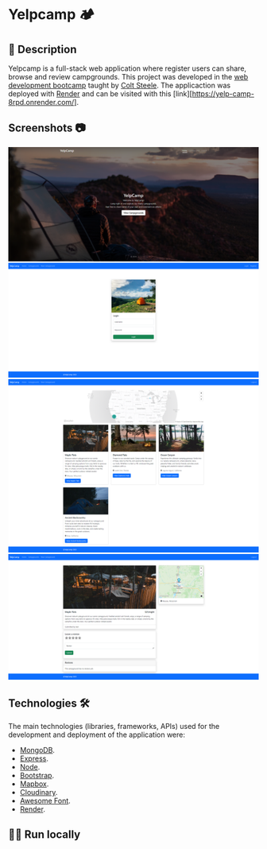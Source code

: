



# Yelpcamp 🏕

## 📖 Description

 Yelpcamp is a full-stack web application where register users can share, browse and review campgrounds. This project was developed in the [web development bootcamp](https://www.udemy.com/course/the-web-developer-bootcamp/) taught by [Colt Steele](https://github.com/Colt). The applicaction was deployed with [Render](https://render.com/) and can be visited with this [link][https://yelp-camp-8rpd.onrender.com/].

## Screenshots 📷

![Home Page](/screenshots/3.png)
![Login view](/screenshots/4.png)
![Camgground index](/screenshots/2.png)
![Campground show page](/screenshots/1.png)



## Technologies 🛠️

The main technologies (libraries, frameworks, APIs) used for the development and deployment of the application were:

- [MongoDB](https://www.mongodb.com/).
- [Express](https://expressjs.com/).
- [Node](https://nodejs.org/).
- [Bootstrap](https://getbootstrap.com/).
- [Mapbox](https://www.mapbox.com/).
- [Cloudinary](https://cloudinary.com/).
- [Awesome Font](https://fontawesome.com/).
- [Render](https://render.com/).


## :running_man: Run locally
